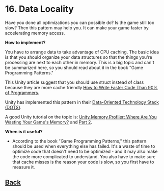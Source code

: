 # 16. Data Locality

Have you done all optimizations you can possible do? Is the game still too slow? Then this pattern may help you. It can make your game faster by accelerating memory access.   

**How to implement?**

You have to arrange data to take advantage of CPU caching. The basic idea is that you should organize your data structures so that the things you're processing are next to each other in memory. This is a big topic and can't be summarized here, so you should read about it in the book "Game Programming Patterns."

This Unity article suggest that you should use struct instead of class because they are more cache friendly [How to Write Faster Code Than 90% of Programmers](https://jacksondunstan.com/articles/3860). 

Unity has implemented this pattern in their [Data-Oriented Technology Stack (DOTS)](https://unity.com/dots).

A good Unity tutorial on the topic is: [Unity Memory Profiler: Where Are You Wasting Your Game's Memory?](https://thegamedev.guru/unity-memory/profiler-part-1/) and [Part 2](https://thegamedev.guru/unity-memory/profiler-part-2/). 

**When is it useful?**

- According to the book "Game Programming Patterns," this pattern should be used when everything else has failed. It's a waste of time to optimize code that doesn't need to be optimized - and it may also make the code more complicated to understand. You also have to make sure that cache misses is the reason your code is slow, so you first have to measure it.


## [Back](../)